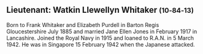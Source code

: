 ## Lieutenant: Watkin Llewellyn Whitaker <small>(10‑84‑13)</small>

Born to Frank Whitaker and Elizabeth Purdell in Barton Regis Gloucestershire July 1885 and married Jane Ellen Jones in February 1917 in Lancashire. Joined the Royal Navy in 1915 and loaned to R.A.N. in 5 March 1942. He was in Singapore 15 February 1942 when the Japanese attacked. 
